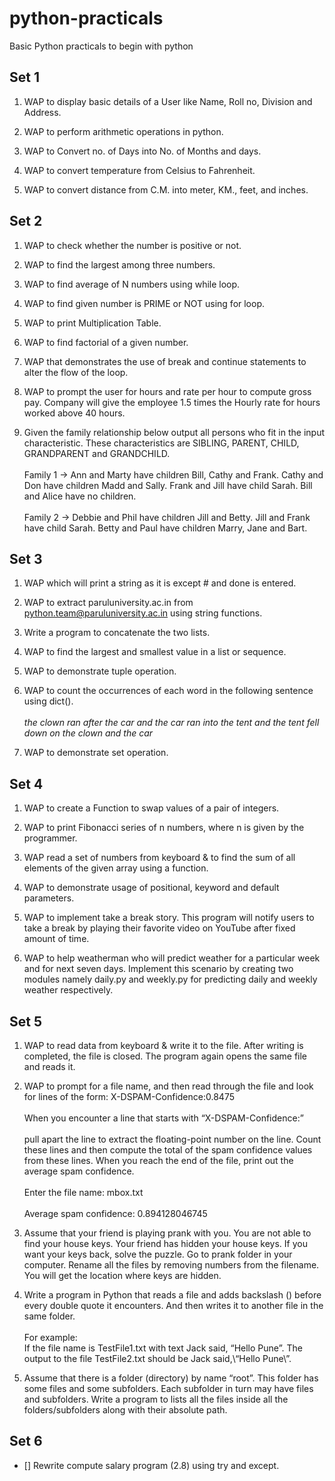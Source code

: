 # python-practicals
Basic Python practicals to begin with python

## Set 1
1. WAP to display basic details of a User like Name, Roll no, Division and Address.

2. WAP to perform arithmetic operations in python.

3. WAP to Convert no. of Days into No. of Months and days.

4. WAP to convert temperature from Celsius to Fahrenheit.

5. WAP to convert distance from C.M. into meter, KM., feet, and inches.

## Set 2
1. WAP to check whether the number is positive or not.

2. WAP to find the largest among three numbers.

3. WAP to find average of N numbers using while loop.

4. WAP to find given number is PRIME or NOT using for loop.
5. WAP to print Multiplication Table.

6. WAP to find factorial of a given number.

7. WAP that demonstrates the use of break and continue statements to alter the flow of the loop.

8. WAP to prompt the user for hours and rate per hour to compute gross pay. Company will give the employee 1.5 times the Hourly rate for hours worked above 40 hours.

9. Given the family relationship below output all persons who fit in the input characteristic. These characteristics are SIBLING, PARENT, CHILD, GRANDPARENT and GRANDCHILD. 
<br><br>Family 1 -> Ann and Marty have children Bill, Cathy and Frank. Cathy and Don have children Madd and Sally. Frank and Jill have child Sarah. Bill and Alice have no children.
<br><br>Family 2 -> Debbie and Phil have children Jill and Betty. Jill and Frank have child Sarah. Betty and Paul have children Marry, Jane and Bart.

## Set 3
1. WAP which will print a string as it is except # and done is entered.

2. WAP to extract paruluniversity.ac.in from python.team@paruluniversity.ac.in using string functions.

3. Write a program to concatenate the two lists.

4. WAP to find the largest and smallest value in a list or sequence.

5. WAP to demonstrate tuple operation.

6. WAP to count the occurrences of each word in the following sentence using dict().
<br><br> <i>the clown ran after the car
and the car ran into the tent
and the tent fell down on the
clown and the car</i>
7. WAP to demonstrate set operation.

## Set 4
1. WAP to create a Function to swap values of a pair of integers.

2. WAP to print Fibonacci series of n numbers, where n is given by the programmer.

3. WAP read a set of numbers from keyboard & to find the sum of all elements of the given array using a function.

4. WAP to demonstrate usage of positional, keyword and default parameters.

5. WAP to implement take a break story. This program will notify users to take a break by playing their favorite video on YouTube after fixed amount of time.

6. WAP to help weatherman
who will predict weather for a particular week and for next seven days. Implement this scenario by creating two modules namely daily.py and weekly.py for predicting daily and weekly weather respectively.

## Set 5
1. WAP to read data from keyboard & write it to the file. After writing is completed, the file is closed. The program again opens the same file and reads it.
2. WAP to prompt for a file name, and then read through the file and look for lines of
the form: X-DSPAM-Confidence:0.8475
<br><br>When you encounter a line that starts with “X-DSPAM-Confidence:” 
<br><br>pull apart the line to extract the floating-point number on the line. Count these lines and then compute the total of the spam confidence values from these lines. When you reach the end of the file, print out the average spam confidence.
<br><br>
Enter the file name: mbox.txt
<br><br>
Average spam confidence: 0.894128046745

3. Assume that your friend is playing prank with you. You are not able to find your house keys. Your friend has hidden your house keys. If you want your keys back, solve the puzzle. Go to prank folder in your computer. Rename all the files by removing numbers from the filename. You will get the location where keys are hidden.

4. Write a program in Python that reads a file and adds backslash (\) before every double quote it encounters. And then writes it to another file in the same folder.
<br><br>
For example:
<br>If the file name is TestFile1.txt with text Jack said, “Hello Pune”. The output to the file TestFile2.txt should be Jack said,\“Hello Pune\”.

5. Assume that there is a folder (directory) by name “root”. This folder has some files and some subfolders. Each subfolder in turn may have files and subfolders. Write a program to lists all the files inside all the folders/subfolders along with their absolute path.

## Set 6
- [] Rewrite compute salary
program (2.8) using try and
except.